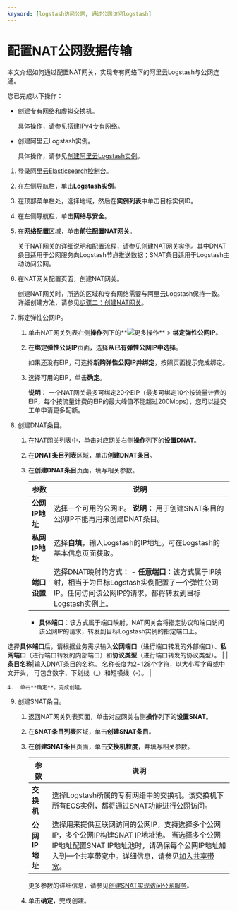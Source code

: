 ```yaml
---
keyword: [logstash访问公网, 通过公网访问logstash]
---
```


# 配置NAT公网数据传输

本文介绍如何通过配置NAT网关，实现专有网络下的阿里云Logstash与公网连通。

您已完成以下操作：

-   创建专有网络和虚拟交换机。

    具体操作，请参见[搭建IPv4专有网络](/cn.zh-CN/快速入门/搭建IPv4专有网络.md)。

-   创建阿里云Logstash实例。

    具体操作，请参见[创建阿里云Logstash实例](/cn.zh-CN/Logstash/快速入门/步骤一：创建实例/创建阿里云Logstash实例.md)。


1.  登录[阿里云Elasticsearch控制台](https://elasticsearch.console.aliyun.com/#/home)。

2.  在左侧导航栏，单击**Logstash实例**。

3.  在顶部菜单栏处，选择地域，然后在**实例列表**中单击目标实例ID。

4.  在左侧导航栏，单击**网络与安全**。

5.  在**网络配置**区域，单击**前往配置NAT网关**。

    关于NAT网关的详细说明和配置流程，请参见[创建NAT网关实例](/cn.zh-CN/控制台操作指南/创建NAT网关实例.md)。其中DNAT条目适用于公网服务向Logstash节点推送数据；SNAT条目适用于Logstash主动访问公网。

6.  在NAT网关配置页面，创建NAT网关。

    创建NAT网关时，所选的区域和专有网络需要与阿里云Logstash保持一致。详细创建方法，请参见[步骤二：创建NAT网关](/cn.zh-CN/快速入门/使用SNAT访问公网.md)。

7.  绑定弹性公网IP。

    1.  单击NAT网关列表右侧**操作**列下的**![更多操作](https://static-aliyun-doc.oss-accelerate.aliyuncs.com/assets/img/zh-CN/5026129951/p98649.png)** \> **绑定弹性公网IP**。

    2.  在**绑定弹性公网IP**页面，选择**从已有弹性公网IP中选择**。

        如果还没有EIP，可选择**新购弹性公网IP并绑定**，按照页面提示完成绑定。

    3.  选择可用的EIP，单击**确定**。

        **说明：** 一个NAT网关最多可绑定20个EIP（最多可绑定10个按流量计费的EIP，每个按流量计费的EIP的最大峰值不能超过200Mbps），您可以提交工单申请更多配额。

8.  创建DNAT条目。

    1.  在NAT网关列表中，单击对应网关右侧**操作**列下的**设置DNAT**。

    2.  在**DNAT条目列表**区域，单击**创建DNAT条目**。

    3.  在**创建DNAT条目**页面，填写相关参数。

        |参数|说明|
        |--|--|
        |**公网IP地址**|选择一个可用的公网IP。 **说明：** 用于创建SNAT条目的公网IP不能再用来创建DNAT条目。 |
        |**私网IP地址**|选择**自填**，输入Logstash的IP地址。可在Logstash的基本信息页面获取。|
        |**端口设置**|选择DNAT映射的方式：         -   **任意端口**：该方式属于IP映射，相当于为目标Logstash实例配置了一个弹性公网IP。任何访问该公网IP的请求，都将转发到目标Logstash实例上。
        -   **具体端口**：该方式属于端口映射，NAT网关会将指定协议和端口访问该公网IP的请求，转发到目标Logstash实例的指定端口上。

选择**具体端口**后，请根据业务需求输入**公网端口**（进行端口转发的外部端口）、**私网端口**（进行端口转发的内部端口）和**协议类型**（进行端口转发的协议类型）。 |
        |**条目名称**|输入DNAT条目的名称。 名称长度为2~128个字符，以大小写字母或中文开头， 可包含数字、下划线（\_）和短横线（-）。 |

    4.  单击**确定**，完成创建。

9.  创建SNAT条目。

    1.  返回NAT网关列表页面，单击对应网关右侧**操作**列下的**设置SNAT**。

    2.  在**SNAT条目列表**区域，单击**创建SNAT条目**。

    3.  在**创建SNAT条目**页面，单击**交换机粒度**，并填写相关参数。

        |参数|说明|
        |--|--|
        |**交换机**|选择Logstash所属的专有网络中的交换机。该交换机下所有ECS实例，都将通过SNAT功能进行公网访问。|
        |**公网IP地址**|选择用来提供互联网访问的公网IP，支持选择多个公网IP，多个公网IP构建SNAT IP地址池。 当选择多个公网IP地址配置SNAT IP地址池时，请确保每个公网IP地址加入到一个共享带宽中。详细信息，请参见[加入共享带宽](/cn.zh-CN/用户指南/管理按量计费实例/加入共享带宽.md)。 |

        更多参数的详细信息，请参见[创建SNAT实现访问公网服务](/cn.zh-CN/控制台操作指南/创建SNAT实现访问公网服务.md)。

    4.  单击**确定**，完成创建。


